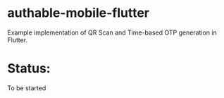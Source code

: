 # authable-mobile-flutter
Example implementation of QR Scan and Time-based OTP generation in Flutter. 

# Status:
To be started
